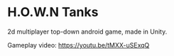 # H.O.W.N Tanks
2d multiplayer top-down android game, made in Unity.

Gameplay video: https://youtu.be/tMXX-uSExqQ
